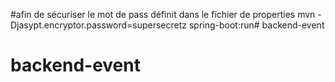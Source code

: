 #afin de sécuriser le mot de pass définit dans le fichier de properties
mvn -Djasypt.encryptor.password=supersecretz spring-boot:run# backend-event
# backend-event
